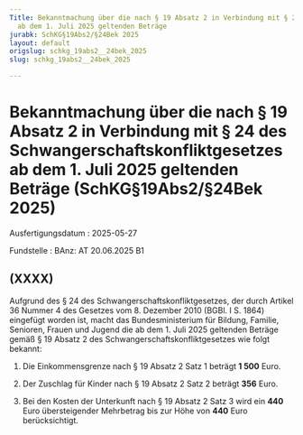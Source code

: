 ```yaml
---
Title: Bekanntmachung über die nach § 19 Absatz 2 in Verbindung mit § 24 des Schwangerschaftskonfliktgesetzes
  ab dem 1. Juli 2025 geltenden Beträge
jurabk: SchKG§19Abs2/§24Bek 2025
layout: default
origslug: schkg_19abs2__24bek_2025
slug: schkg_19abs2__24bek_2025

---
```


# Bekanntmachung über die nach § 19 Absatz 2 in Verbindung mit § 24 des Schwangerschaftskonfliktgesetzes ab dem 1. Juli 2025 geltenden Beträge (SchKG§19Abs2/§24Bek 2025)

Ausfertigungsdatum
:   2025-05-27

Fundstelle
:   BAnz: AT 20.06.2025 B1


## (XXXX)

Aufgrund des § 24 des Schwangerschaftskonfliktgesetzes, der durch Artikel 36 Nummer 4 des Gesetzes vom 8. Dezember 2010 (BGBl. I S. 1864) eingefügt worden ist, macht das Bundesministerium für Bildung, Familie, Senioren, Frauen und Jugend die ab dem 1. Juli 2025 geltenden Beträge gemäß § 19 Absatz 2 des Schwangerschaftskonfliktgesetzes wie folgt bekannt:

1.  Die Einkommensgrenze nach § 19 Absatz 2 Satz 1 beträgt **1 500**                    Euro.


2.  Der Zuschlag für Kinder nach § 19 Absatz 2 Satz 2 beträgt **356**                    Euro.


3.  Bei den Kosten der Unterkunft nach § 19 Absatz 2 Satz 3 wird ein **440**                    Euro übersteigender Mehrbetrag bis zur Höhe von **440**                    Euro berücksichtigt.




